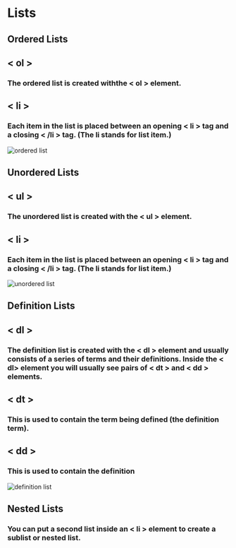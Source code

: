 # Lists
## Ordered Lists
## < ol >
### The ordered list is created withthe < ol > element.
## < li >
### Each item in the list is placed between an opening < li > tag and a closing < /li > tag. (The li stands for list item.)
![ordered list](https://user-images.githubusercontent.com/70091044/92357904-4a25d780-f0f1-11ea-9327-cbd8c6dc7fd4.PNG)
## Unordered Lists
## < ul >
### The unordered list is created with the < ul > element.
## < li >
### Each item in the list is placed between an opening < li > tag and a closing < /li > tag. (The li stands for list item.)
![unordered list](https://user-images.githubusercontent.com/70091044/92372872-3a64be00-f106-11ea-9985-40d77f990a4c.PNG)
## Definition Lists
## < dl >
### The definition list is created with the < dl > element and usually consists of a series of terms and their definitions. Inside the < dl> element you will usually see pairs of < dt > and < dd > elements.
## < dt >
### This is used to contain the term being defined (the definition term).
## < dd >
### This is used to contain the definition
![definition list](https://user-images.githubusercontent.com/70091044/92373402-eefedf80-f106-11ea-89bf-6a86ff643005.PNG)
## Nested Lists
### You can put a second list inside an < li > element to create a sublist or nested list.
